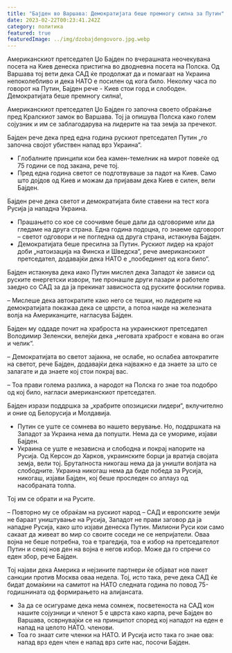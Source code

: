 ```yaml
---
title: "Бајден во Варшава: Демократијата беше премногу силна за Путин"
date: 2023-02-22T00:23:41.242Z
category: политика
featured: true
featuredImage: ../img/dzobajdengovoro.jpg.webp
---
```


Американскиот претседател Џо Бајден по вчерашната неочекувана посета на Киев денеска пристигна во дводневна посета на Полска. Од Варшава тој вети дека САД ќе продолжат да и помагаат на Украина непоколебливо и дека НАТО е посилен од кога било. Неколку часа по говорот на Путин, Бајден рече - Киев стои горд и слободен. Демократијата беше премногу силна!,

Американскиот претседател Џо Бајден го започна своето обраќање пред Кралскиот замок во Варшава. Тој ја опишува Полска како голем сојузник и им се заблагодарува на лидерите на таа земја за пречекот.

Бајден рече дека пред една година рускиот претседател Путин „го започна својот убиствен напад врз Украина“.

- Глобалните принципи кои беа камен-темелник на мирот повеќе од 75 години се под закана, рече тој.
- Пред една година светот се подготвуваше за падот на Киев. Само што дојдов од Киев и можам да пријавам дека Киев е силен, вели Бајден.

Бајден рече дека светот и демократијата биле ставени на тест кога Русија ја нападна Украина.

- Прашањето со кое се соочивме беше дали да одговориме или да гледаме на друга страна. Една година подоцна, го знаеме одговорот – светот одговори и не погледна од друга страна, истакнува Бајден.
- Демократијата беше пресилна за Путин. Рускиот лидер на крајот доби „натоизација на Финска и Шведска“, рече американскиот претседател, додавајќи дека НАТО е „пообединет од кога било“.

Бајден истакнува дека иако Путин мислел дека Западот ќе зависи од руските енергетски извори, тие пронашле други пазари и работеле заедно со САД за да ја прекинат зависноста од руските фосилни горива.

– Мислеше дека автократите како него се тешки, но лидерите на демократијата покажаа дека се цврсти, а потоа наиде на железната волја на Американците, нагласува Бајден.

Бајден му оддаде почит на храброста на украинскиот претседател Володимир Зеленски, велејќи дека „неговата храброст е кована во оган и челик“.

– Демократијата во светот зајакна, не ослабе, но ослабеа автократите на светот, рече Бајден, додавајќи дека најважно е да знаете за што се залагате и да знаете кој стои покрај вас.

– Тоа прави голема разлика, а народот на Полска го знае тоа подобро од кој било, нагласи американскиот претседател.

Бајден изрази поддршка за „храбрите опозициски лидери“, вклучително и оние од Белорусија и Молдавија.

- Путин се уште се сомнева во нашето верување. Но, поддршката на Западот за Украина нема да попушти. Нема да се умориме, изјави Бајден.
- Украина се уште е независна и слободна и покрај напорите на Русија. Од Керсон до Харков, украинските борци ја вратија својата земја, вели тој. Бруталноста никогаш нема да ја уништи волјата на слободните. Украина никогаш нема да биде победа за Русија, никогаш, изјави Бајден, кој беше проследен со аплауз од насобраната толпа.

Тој им се обрати и на Русите.

– Повторно му се обраќам на рускиот народ – САД и европските земји не бараат уништување на Русија, Западот не прави заговор да ја нападне Русија, како што изјави денеска Путин. Милиони Руси кои само сакаат да живеат во мир со своите соседи не се непријатели. Оваа војна не беше потребна, тоа е трагедија, тоа е избор на претседателот Путин и секој нов ден на војна е негов избор. Може да го спречи со еден збор, рече Бајден.

Тој најави дека Америка и нејзините партнери ќе објават нов пакет санкции против Москва оваа недела. Тој, исто така, рече дека САД ќе бидат домаќини на самитот на НАТО следната година по повод 75-годишнината од формирањето на алијансата.

- За да се осигураме дека нема сомнеж, посветеноста на САД кон нашите сојузници и членот 5 е цврста како карпа, рече Бајден во Варшава, осврнувајќи се на принципот според кој нападот на еден е напад на целото НАТО. членови.
- Тоа го знаат сите членки на НАТО. И Русија исто така го знае ова: напад врз еден член е напад врз сите нас, посочи Бајден.
